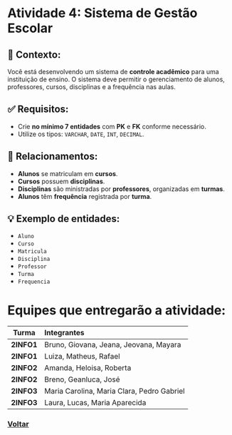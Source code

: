 # **Atividade 4: Sistema de Gestão Escolar**

## 📌 Contexto:
Você está desenvolvendo um sistema de **controle acadêmico** para uma instituição de ensino. O sistema deve permitir o gerenciamento de alunos, professores, cursos, disciplinas e a frequência nas aulas.

## ✅ Requisitos:
- Crie **no mínimo 7 entidades** com **PK** e **FK** conforme necessário.
- Utilize os tipos: `VARCHAR`, `DATE`, `INT`, `DECIMAL`.

## 🔁 Relacionamentos:
- **Alunos** se matriculam em **cursos**.
- **Cursos** possuem **disciplinas**.
- **Disciplinas** são ministradas por **professores**, organizadas em **turmas**.
- **Alunos** têm **frequência** registrada por **turma**.

## 💡 Exemplo de entidades:
- `Aluno`
- `Curso`
- `Matricula`
- `Disciplina`
- `Professor`
- `Turma`
- `Frequencia`

# Equipes que entregarão a atividade:
| **Turma** | **Integrantes** |
|------------|:-----------------|
| **2INFO1** | Bruno, Giovana, Jeana, Jeovana, Mayara |
| **2INFO1** | Luiza, Matheus, Rafael |
| **2INFO2** | Amanda, Heloisa, Roberta |
| **2INFO2** | Breno, Geanluca, José |
| **2INFO3** | Maria Carolina, Maria Clara, Pedro Gabriel |
| **2INFO3** | Laura, Lucas, Maria Aparecida |

### [Voltar](../README.md)